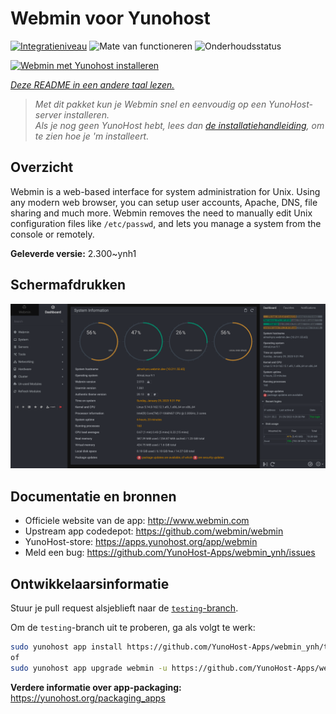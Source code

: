<!--
NB: Deze README is automatisch gegenereerd door <https://github.com/YunoHost/apps/tree/master/tools/readme_generator>
Hij mag NIET handmatig aangepast worden.
-->

# Webmin voor Yunohost

[![Integratieniveau](https://apps.yunohost.org/badge/integration/webmin)](https://ci-apps.yunohost.org/ci/apps/webmin/)
![Mate van functioneren](https://apps.yunohost.org/badge/state/webmin)
![Onderhoudsstatus](https://apps.yunohost.org/badge/maintained/webmin)

[![Webmin met Yunohost installeren](https://install-app.yunohost.org/install-with-yunohost.svg)](https://install-app.yunohost.org/?app=webmin)

*[Deze README in een andere taal lezen.](./ALL_README.md)*

> *Met dit pakket kun je Webmin snel en eenvoudig op een YunoHost-server installeren.*  
> *Als je nog geen YunoHost hebt, lees dan [de installatiehandleiding](https://yunohost.org/install), om te zien hoe je 'm installeert.*

## Overzicht

Webmin is a web-based interface for system administration for Unix. Using any modern web browser, you can setup user accounts, Apache, DNS, file sharing and much more. Webmin removes the need to manually edit Unix configuration files like `/etc/passwd`, and lets you manage a system from the console or remotely.

**Geleverde versie:** 2.300~ynh1

## Schermafdrukken

![Schermafdrukken van Webmin](./doc/screenshots/screenshot.png)

## Documentatie en bronnen

- Officiele website van de app: <http://www.webmin.com>
- Upstream app codedepot: <https://github.com/webmin/webmin>
- YunoHost-store: <https://apps.yunohost.org/app/webmin>
- Meld een bug: <https://github.com/YunoHost-Apps/webmin_ynh/issues>

## Ontwikkelaarsinformatie

Stuur je pull request alsjeblieft naar de [`testing`-branch](https://github.com/YunoHost-Apps/webmin_ynh/tree/testing).

Om de `testing`-branch uit te proberen, ga als volgt te werk:

```bash
sudo yunohost app install https://github.com/YunoHost-Apps/webmin_ynh/tree/testing --debug
of
sudo yunohost app upgrade webmin -u https://github.com/YunoHost-Apps/webmin_ynh/tree/testing --debug
```

**Verdere informatie over app-packaging:** <https://yunohost.org/packaging_apps>
